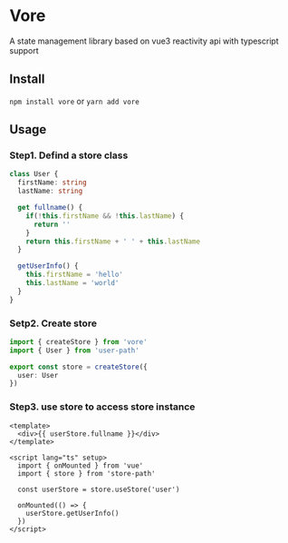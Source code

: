 # Vore
A state management library based on vue3 reactivity api with typescript support


## Install

`npm install vore` or `yarn add vore`

## Usage

### Step1. Defind a store class
```typescript
class User {
  firstName: string
  lastName: string

  get fullname() {
    if(!this.firstName && !this.lastName) {
      return ''
    }
    return this.firstName + ' ' + this.lastName
  }

  getUserInfo() {
    this.firstName = 'hello'
    this.lastName = 'world'
  }
}
```

### Setp2. Create store
```typescript
import { createStore } from 'vore'
import { User } from 'user-path'

export const store = createStore({
  user: User
})
```

### Step3. use store to access store instance
```vue
<template>
  <div>{{ userStore.fullname }}</div>
</template>

<script lang="ts" setup>
  import { onMounted } from 'vue'
  import { store } from 'store-path'
  
  const userStore = store.useStore('user')

  onMounted(() => {
    userStore.getUserInfo()
  })
</script>
```
